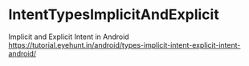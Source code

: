 # IntentTypesImplicitAndExplicit
Implicit and Explicit Intent in Android
https://tutorial.eyehunt.in/android/types-implicit-intent-explicit-intent-android/
